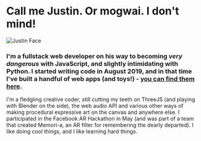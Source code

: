 # Call me Justin. Or mogwai. I don't mind!
![Justin Face](https://justinirabor.com/static/media/justin.a40abea1.gif)
### I'm a fullstack web developer on his way to becoming *very dangerous* with JavaScript, and slightly intimidating with Python. I started writing code in August 2019, and in that time I've built a handful of web apps (and toys!) - [you can find them here](https://justinirabor.com).
I'm a fledgling creative coder, still cutting my teeth on ThreeJS (and playing with Blender on the side), the web audio API and various other ways of making procedural expressive art on the canvas and anywhere else. 
I participated in the Facebook AR Hackathon in May (and was part of a team that created Memori-a, an AR filter for remembering the dearly departed). 
I like doing cool things, and I like learning hard things. 

<!--
**vunderkind/vunderkind** is a ✨ _special_ ✨ repository because its `README.md` (this file) appears on your GitHub profile.

Here are some ideas to get you started:

- 🔭 I’m currently working on ...
- 🌱 I’m currently learning ...
- 👯 I’m looking to collaborate on ...
- 🤔 I’m looking for help with ...
- 💬 Ask me about ...
- 📫 How to reach me: ...
- 😄 Pronouns: ...
- ⚡ Fun fact: ...
-->
